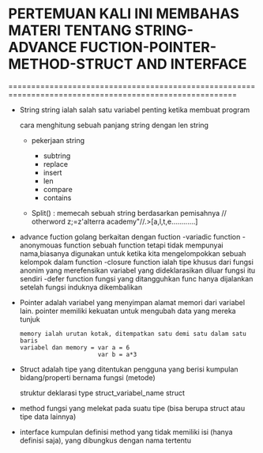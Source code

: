 # PERTEMUAN KALI INI MEMBAHAS MATERI TENTANG STRING-ADVANCE FUCTION-POINTER-METHOD-STRUCT AND INTERFACE
========================================================================================================

* String
   string ialah salah satu variabel penting ketika membuat program

    cara  menghitung sebuah panjang string dengan len string
    * pekerjaan string 
       - subtring
       - replace
       - insert
       - len
       - compare
       - contains

    * Split() : memecah sebuah string berdasarkan pemisahnya
    // otherword z;=z'alterra academy"//.>[a,l,t,e............]

* advance  fuction 
golang berkaitan dengan fuction 
  -variadic function
  -anonymouas function
     sebuah function tetapi tidak mempunyai nama,biasanya digunakan untuk ketika kita mengelompokkan sebuah kelompok dalam function
  -closure function
     ialah tipe khusus dari fungsi anonim yang merefensikan variabel yang dideklarasikan diluar fungsi itu sendiri
  -defer function
     fungsi yang ditangguhkan func hanya dijalankan setelah fungsi induknya dikembalikan

* Pointer
  adalah variabel yang menyimpan alamat memori dari variabel lain. pointer memiliki kekuatan untuk mengubah data yang mereka tunjuk

      memory ialah urutan kotak, ditempatkan satu demi satu dalam satu baris
      variabel dan memory = var a = 6
                            var b = a*3

* Struct
 adalah tipe yang ditentukan pengguna yang berisi kumpulan bidang/properti bernama fungsi (metode)   

   struktur deklarasi
    type struct_variabel_name struct

* method
  fungsi yang melekat pada suatu tipe (bisa berupa struct atau tipe data lainnya)                         

* interface
kumpulan definisi method yang tidak memiliki isi (hanya definisi saja), yang dibungkus dengan nama tertentu

